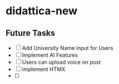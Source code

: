 # didattica-new


## Future Tasks
- [ ] Add University Name input for Users
- [ ] Implement AI Features
- [ ] Users can upload voice on post
- [ ] implement HTMX
- [ ] 